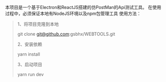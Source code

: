 本项目是一个基于Electron和ReactJS搭建的仿PostMan的Api测试工具。
在使用过程中，必须保证本地有NodeJS环境以及npm包管理工具
使用方法：
>1、将项目克隆到本地
>
>git clone git@github.com:gsbhx/WEBTOOLS.git
>
>2、安装依赖
>
>yarn install
>
>3、启动项目
>
>yarn run dev

